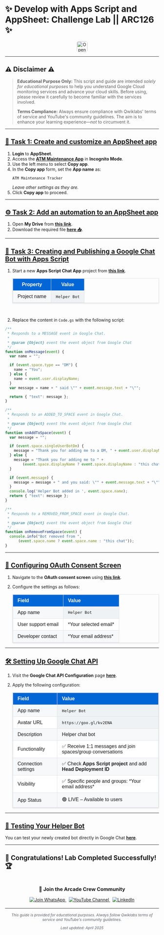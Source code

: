 # ✨ Develop with Apps Script and AppSheet: Challenge Lab || ARC126 ✨
<div align="center">
<a href="https://www.cloudskillsboost.google/focuses/66584?parent=catalog" target="_blank" rel="noopener noreferrer" style="text-decoration: none;">
    <img src="https://img.shields.io/badge/Open_Lab-Cloud_Skills_Boost-4285F4?style=for-the-badge&logo=google&logoColor=white&labelColor=34A853" alt="Open Lab Badge" style="height: 35px; border-radius: 5px; transition: transform 0.2s ease-in-out;" onmouseover="this.style.transform='scale(1.05)'" onmouseout="this.style.transform='scale(1)'">
  </a>
</div>

---

## ⚠️ Disclaimer ⚠️

> **Educational Purpose Only:** This script and guide are intended *solely for educational purposes* to help you understand Google Cloud monitoring services and advance your cloud skills. Before using, please review it carefully to become familiar with the services involved.
>
> **Terms Compliance:** Always ensure compliance with Qwiklabs' terms of service and YouTube's community guidelines. The aim is to enhance your learning experience—*not* to circumvent it.

---

## <ins>📝 Task 1: Create and customize an AppSheet app</ins>

1.  **Login** to **AppSheet**.
2.  Access the **[ATM Maintenance App](https://www.appsheet.com/template/AppDef?appName=ATMMaintenance-925818016)** in **Incognito Mode**.
3.  Use the left menu to select **Copy app**.
4.  In the **Copy app** form, set the **App name** as:
    ```plaintext
    ATM Maintenance Tracker
    ```
    *Leave other settings as they are.*
5.  Click **Copy app** to proceed.

---

## <ins>⚙️ Task 2: Add an automation to an AppSheet app</ins>

1.  Open **My Drive** from **[this link](https://drive.google.com/drive/my-drive)**.
2.  Download the required file **[here 📥](https://gourav8959-my.sharepoint.com/:f:/g/personal/gourav8959_gourav8959_onmicrosoft_com/Ejr59_zDiNRGko-iuLIritwBBmt-46CjuTLVqWpfzy9QeA?e=icLCtw)**.

---

## <ins>🤖 Task 3: Creating and Publishing a Google Chat Bot with Apps Script</ins>

1.  Start a new **Apps Script Chat App** project from **[this link](https://script.google.com/home/projects/create?template=hangoutsChat)**.

    <table style="width:100%; border: 1px solid #dfe2e5; border-collapse: collapse; text-align: center; font-family: sans-serif; box-shadow: 0 2px 4px rgba(0,0,0,0.1);">
      <thead style="background-color: #0366d6; color: #ffffff;">
        <tr>
          <th style="padding: 10px 15px; border: 1px solid #dfe2e5;">Property</th>
          <th style="padding: 10px 15px; border: 1px solid #dfe2e5;">Value</th>
        </tr>
      </thead>
      <tbody>
        <tr style="background-color: #f6f8fa; border-top: 1px solid #dfe2e5;">
          <td style="padding: 10px 15px; border: 1px solid #dfe2e5;">Project name</td>
          <td style="padding: 10px 15px; border: 1px solid #dfe2e5; font-family: monospace; background-color: #eff2f5;">Helper Bot</td>
        </tr>
      </tbody>
    </table>
    <br/>

2.  Replace the content in `Code.gs` with the following script:

   ```javascript
   /**
    * Responds to a MESSAGE event in Google Chat.
    *
    * @param {Object} event the event object from Google Chat
    */
   function onMessage(event) {
     var name = "";

     if (event.space.type == "DM") {
       name = "You";
     } else {
       name = event.user.displayName;
     }
     var message = name + " said \"" + event.message.text + "\"";

     return { "text": message };
   }

   /**
    * Responds to an ADDED_TO_SPACE event in Google Chat.
    *
    * @param {Object} event the event object from Google Chat
    */
   function onAddToSpace(event) {
     var message = "";

     if (event.space.singleUserBotDm) {
       message = "Thank you for adding me to a DM, " + event.user.displayName + "!";
     } else {
       message = "Thank you for adding me to " +
           (event.space.displayName ? event.space.displayName : "this chat");
     }

     if (event.message) {
       message = message + " and you said: \"" + event.message.text + "\"";
     }
     console.log('Helper Bot added in ', event.space.name);
     return { "text": message };
   }

   /**
    * Responds to a REMOVED_FROM_SPACE event in Google Chat.
    *
    * @param {Object} event the event object from Google Chat
    */
   function onRemoveFromSpace(event) {
     console.info("Bot removed from ",
         (event.space.name ? event.space.name : "this chat"));
   }
   ```

---

## <ins>🔧 Configuring OAuth Consent Screen</ins>

1.  Navigate to the **OAuth consent screen** using **[this link](https://console.cloud.google.com/apis/credentials/consent)**.
2.  Configure the settings as follows:

    <table style="width:100%; border: 1px solid #dfe2e5; border-collapse: collapse; text-align: left; font-family: sans-serif; box-shadow: 0 2px 4px rgba(0,0,0,0.1);">
      <thead style="background-color: #0366d6; color: #ffffff;">
        <tr>
          <th style="padding: 10px 15px; border: 1px solid #dfe2e5;">Field</th>
          <th style="padding: 10px 15px; border: 1px solid #dfe2e5;">Value</th>
        </tr>
      </thead>
      <tbody>
        <tr style="background-color: #f6f8fa; border-top: 1px solid #dfe2e5;">
          <td style="padding: 10px 15px; border: 1px solid #dfe2e5;">App name</td>
          <td style="padding: 10px 15px; border: 1px solid #dfe2e5; font-family: monospace; background-color: #eff2f5;">Helper Bot</td>
        </tr>
        <tr style="background-color: #ffffff; border-top: 1px solid #dfe2e5;">
          <td style="padding: 10px 15px; border: 1px solid #dfe2e5;">User support email</td>
          <td style="padding: 10px 15px; border: 1px solid #dfe2e5;">*Your selected email*</td>
        </tr>
        <tr style="background-color: #f6f8fa; border-top: 1px solid #dfe2e5;">
          <td style="padding: 10px 15px; border: 1px solid #dfe2e5;">Developer contact</td>
          <td style="padding: 10px 15px; border: 1px solid #dfe2e5;">*Your email address*</td>
        </tr>
      </tbody>
    </table>

---

## <ins>🛠️ Setting Up Google Chat API</ins>

1.  Visit the **Google Chat API Configuration** page **[here](https://console.cloud.google.com/apis/api/chat.googleapis.com/hangouts-chat)**.
2.  Apply the following configuration:

    <table style="width:100%; border: 1px solid #dfe2e5; border-collapse: collapse; text-align: left; font-family: sans-serif; box-shadow: 0 2px 4px rgba(0,0,0,0.1);">
      <thead style="background-color: #0366d6; color: #ffffff;">
        <tr>
          <th style="padding: 10px 15px; border: 1px solid #dfe2e5;">Field</th>
          <th style="padding: 10px 15px; border: 1px solid #dfe2e5;">Value</th>
        </tr>
      </thead>
      <tbody>
        <tr style="background-color: #f6f8fa; border-top: 1px solid #dfe2e5;">
          <td style="padding: 10px 15px; border: 1px solid #dfe2e5;">App name</td>
          <td style="padding: 10px 15px; border: 1px solid #dfe2e5; font-family: monospace; background-color: #eff2f5;">Helper Bot</td>
        </tr>
        <tr style="background-color: #ffffff; border-top: 1px solid #dfe2e5;">
          <td style="padding: 10px 15px; border: 1px solid #dfe2e5;">Avatar URL</td>
          <td style="padding: 10px 15px; border: 1px solid #dfe2e5; font-family: monospace; background-color: #eff2f5;">https://goo.gl/kv2ENA</td>
        </tr>
        <tr style="background-color: #f6f8fa; border-top: 1px solid #dfe2e5;">
          <td style="padding: 10px 15px; border: 1px solid #dfe2e5;">Description</td>
          <td style="padding: 10px 15px; border: 1px solid #dfe2e5;">Helper chat bot</td>
        </tr>
        <tr style="background-color: #ffffff; border-top: 1px solid #dfe2e5;">
          <td style="padding: 10px 15px; border: 1px solid #dfe2e5;">Functionality</td>
          <td style="padding: 10px 15px; border: 1px solid #dfe2e5;">✅ Receive 1:1 messages and join spaces/group conversations</td>
        </tr>
        <tr style="background-color: #f6f8fa; border-top: 1px solid #dfe2e5;">
          <td style="padding: 10px 15px; border: 1px solid #dfe2e5;">Connection settings</td>
          <td style="padding: 10px 15px; border: 1px solid #dfe2e5;">✅ Check <b>Apps Script project</b> and add <b>Head Deployment ID</b></td>
        </tr>
        <tr style="background-color: #ffffff; border-top: 1px solid #dfe2e5;">
          <td style="padding: 10px 15px; border: 1px solid #dfe2e5;">Visibility</td>
          <td style="padding: 10px 15px; border: 1px solid #dfe2e5;">✅ Specific people and groups: *Your email address*</td>
        </tr>
        <tr style="background-color: #f6f8fa; border-top: 1px solid #dfe2e5;">
          <td style="padding: 10px 15px; border: 1px solid #dfe2e5;">App Status</td>
          <td style="padding: 10px 15px; border: 1px solid #dfe2e5;">🟢 LIVE – Available to users</td>
        </tr>
      </tbody>
    </table>

---

## <ins>🧪 Testing Your Helper Bot</ins>

You can test your newly created bot directly in Google Chat **[here](https://mail.google.com/chat/u/0/#chat/home)**.

---

## 🎉 **Congratulations! Lab Completed Successfully!** 🏆  

<div align="center" style="padding: 5px;">
  <h3>📱 Join the Arcade Crew Community</h3>
  
  <a href="https://chat.whatsapp.com/KkNEauOhBQXHdVcmqIlv9F">
    <img src="https://img.shields.io/badge/Join_WhatsApp-25D366?style=for-the-badge&logo=whatsapp&logoColor=white" alt="Join WhatsApp">
  </a>
  &nbsp;
  <a href="https://www.youtube.com/@Arcade61432?sub_confirmation=1">
    <img src="https://img.shields.io/badge/Subscribe-Arcade%20Crew-FF0000?style=for-the-badge&logo=youtube&logoColor=white" alt="YouTube Channel">
  </a>
  &nbsp;
  <a href="https://www.linkedin.com/in/gourav61432/">
    <img src="https://img.shields.io/badge/LINKEDIN-Gourav%20Sen-0077B5?style=for-the-badge&logo=linkedin&logoColor=white" alt="LinkedIn">
</a>


</div>

---

<div align="center">
  <p style="font-size: 12px; color: #586069;">
    <em>This guide is provided for educational purposes. Always follow Qwiklabs terms of service and YouTube's community guidelines.</em>
  </p>
  <p style="font-size: 12px; color: #586069;">
    <em>Last updated: April 2025</em>
  </p>
</div>
